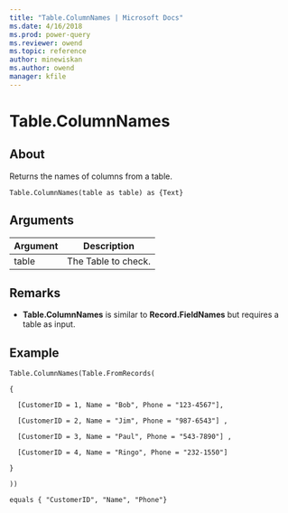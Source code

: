 ```yaml
---
title: "Table.ColumnNames | Microsoft Docs"
ms.date: 4/16/2018
ms.prod: power-query
ms.reviewer: owend
ms.topic: reference
author: minewiskan
ms.author: owend
manager: kfile
---
```

# Table.ColumnNames

  
## About  
Returns the names of columns from a table.  
  
```  
Table.ColumnNames(table as table) as {Text}  
```  
  
## Arguments  
  
|Argument|Description|  
|------------|---------------|  
|table|The Table to check.|  
  
## <a name="__toc360789554"></a>Remarks  
  
-   **Table.ColumnNames** is similar to **Record.FieldNames** but requires a table as input.  
  
## Example  
  
```  
Table.ColumnNames(Table.FromRecords(  
  
{  
  
  [CustomerID = 1, Name = "Bob", Phone = "123-4567"],  
  
  [CustomerID = 2, Name = "Jim", Phone = "987-6543"] ,  
  
  [CustomerID = 3, Name = "Paul", Phone = "543-7890"] ,  
  
  [CustomerID = 4, Name = "Ringo", Phone = "232-1550"]  
  
}  
  
))  
  
equals { "CustomerID", "Name", "Phone"}  
```  

